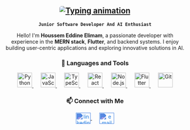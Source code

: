 <article class="markdown-body entry-content container-lg" itemprop="text">
  <!-- Header Section -->
  <div align="center">
    <h1>
      <a href="#">
        <img 
          src="https://readme-typing-svg.herokuapp.com/?lines=Houssem+Elimam,+Here!+👋+#&center=true&size=30&color=36BCF7"
          alt="Typing animation"
          style="max-width: 100%; border-radius: 5px;">
      </a>
    </h1>
    <p><strong><code>Junior Software Developer And AI Enthusiast</code></strong></p>
    <p>
      Hello! I'm <strong>Houssem Eddine Elimam</strong>, a passionate developer with experience in the 
      <strong>MERN stack</strong>, <strong>Flutter</strong>, and backend systems. 
      I enjoy building user-centric applications and exploring innovative solutions in AI.
    </p>
  </div>

  <!-- Languages and Tools Section -->
  <div align="center">
    <h3>🧰 Languages and Tools</h3>
    <div>
      <a href="https://www.python.org/" target="_blank" style="margin: 0 10px;">
        <img src="https://cdn.jsdelivr.net/gh/devicons/devicon/icons/python/python-original.svg" alt="Python" width="40px">
      </a>
      <a href="https://developer.mozilla.org/en-US/docs/Web/JavaScript" target="_blank" style="margin: 0 10px;">
        <img src="https://cdn.jsdelivr.net/gh/devicons/devicon/icons/javascript/javascript-plain.svg" alt="JavaScript" width="40px">
      </a>
      <a href="https://www.typescriptlang.org/" target="_blank" style="margin: 0 10px;">
        <img src="https://cdn.jsdelivr.net/gh/devicons/devicon/icons/typescript/typescript-plain.svg" alt="TypeScript" width="40px">
      </a>
      <a href="https://reactjs.org/" target="_blank" style="margin: 0 10px;">
        <img src="https://cdn.jsdelivr.net/gh/devicons/devicon/icons/react/react-original.svg" alt="React" width="40px">
      </a>
      <a href="https://nodejs.org/" target="_blank" style="margin: 0 10px;">
        <img src="https://cdn.jsdelivr.net/gh/devicons/devicon/icons/nodejs/nodejs-original.svg" alt="Node.js" width="40px">
      </a>
      <a href="https://flutter.dev/" target="_blank" style="margin: 0 10px;">
        <img src="https://cdn.jsdelivr.net/gh/devicons/devicon/icons/flutter/flutter-original.svg" alt="Flutter" width="40px">
      </a>
      <a href="https://git-scm.com/" target="_blank" style="margin: 0 10px;">
        <img src="https://cdn.jsdelivr.net/gh/devicons/devicon/icons/git/git-original.svg" alt="Git" width="40px">
      </a>
    </div>
  </div>

  <!-- Contact Section -->
  <div align="center" style="margin-top: 20px;">
    <h3>📫 Connect with Me</h3>
    <p>
      <a href="https://www.linkedin.com/in/houssem-elimam/" target="blank" style="margin: 0 10px;">
        <img align="center" src="https://media1.giphy.com/media/v1.Y2lkPTc5MGI3NjExYTU2MjF3NzdwZXVkbGwzZXYyeDdicXoxN3ppcXAzYnc1eHF5emI5YiZlcD12MV9pbnRlcm5hbF9naWZfYnlfaWQmY3Q9cw/HQTYdpx1yhxWpugAi2/giphy.gif" alt="linkedin" height="30" width="40" style="filter: invert(36%) sepia(73%) saturate(3902%) hue-rotate(198deg) brightness(93%) contrast(89%);">
      </a>
      <a href="mailto:houssemelimam.b@gmail.com" target="blank" style="margin: 0 10px;">
        <img align="center" src="https://upload.wikimedia.org/wikipedia/commons/7/7e/Gmail_icon_%282020%29.svg" alt="email" height="30" width="40" style="filter: invert(36%) sepia(73%) saturate(3902%) hue-rotate(198deg) brightness(93%) contrast(89%);">
      </a>
    </p>
  </div>
</article>

